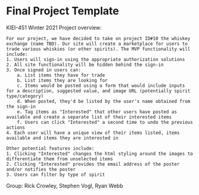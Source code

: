 # Final Project Template

KIEI-451 Winter 2021
Project overview:

    For our project, we have decided to take on project ID#10 the whiskey exchange (name TBD). Our site will create a marketplace for users to trade various whiskies (or other spirits). The MVP functionality will include:
    1. Users will sign-in using the appropriate authorization solutions
    2. All site functionality will be hidden behind the sign-in
    3. Once signed in users can:
        a. List items they have for trade
        b. List items they are looking for
        c. Items would be posted using a form that would include inputs for a description, suggested value, and image URL (potentially spirit type/category)
        d. When posted, they'd be listed by the user's name obtained from the sign-in
        e. Tag items as "Interested" that other users have posted as available and create a separate list of their interested items
        f. Users can click "Interested" a second time to undo the previous actions
    4. Each user will have a unique view of their items listed, items available and items they are interested in

    Other potential features include:
    1. Clicking "Interested" changes the html styling around the images to differentiate them from unselected items
    2. Clicking "Interested" provides the email address of the poster and/or notifies the poster
    3. Users can filter by type of spirit

Group:
    Rick Crowley, Stephen Vogl, Ryan Webb